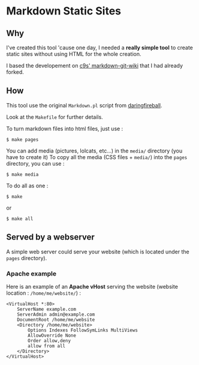 Markdown Static Sites
=====================

Why
---

I've created this tool 'cause one day, I needed a __really simple tool__ to create static sites without using HTML for the whole creation.

I based the developement on [c9s' markdown-git-wiki](http://github.com/c9s/markdown-git-wiki) that I had already forked.

How
---

This tool use the original `Markdown.pl` script from [daringfireball](http://daringfireball.net/projects/markdown).

Look at the `Makefile` for further details.

To turn markdown files into html files, just use :

    $ make pages

You can add media (pictures, lolcats, etc...) in the `media/` directory (you have to create it)
To copy all the media (CSS files + `media/`) into the `pages` directory, you can use :

    $ make media

To do all as one :

    $ make

or 

    $ make all

Served by a webserver
---------------------

A simple web server could serve your website (which is located under the `pages` directory).

### Apache example

Here is an example of an __Apache vHost__ serving the website (website location : `/home/me/website/`) :


    <VirtualHost *:80>
        ServerName example.com
        ServerAdmin admin@example.com
        DocumentRoot /home/me/website
        <Directory /home/me/website>
            Options Indexes FollowSymLinks MultiViews
            AllowOverride None
            Order allow,deny
            allow from all
        </Directory>
    </VirtualHost>
